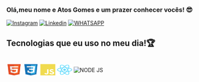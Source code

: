 ### Olá,meu nome e Atos Gomes e um prazer conhecer vocês! 😎


[![Instagram](https://img.shields.io/badge/Instagram-E4405F?style=for-the-badge&logo=instagram&logoColor=white)](https://www.instagram.com/atosdr1/)
[![Linkedin](https://img.shields.io/badge/LinkedIn-0077B5?style=for-the-badge&logo=linkedin&logoColor=white)](https://www.linkedin.com/in/atos-gomes-77921527a/)
[![WHATSAPP](https://img.shields.io/badge/WhatsApp-25D366?style=for-the-badge&logo=whatsapp&logoColor=white)](https://web.whatsapp.com/+5521980565849)


## Tecnologias que eu uso no meu dia!🏆

<div style="display- inline_block"><br/>
   <img align="center" alt="HTML5" height="30" width="40" src="https://raw.githubusercontent.com/devicons/devicon/master/icons/html5/html5-original.svg">
  <img align="center" alt="CSS3" height="30" width="40" src="https://raw.githubusercontent.com/devicons/devicon/master/icons/css3/css3-original.svg">
   <img align="center" alt="Js" height="30" width="40" src="https://raw.githubusercontent.com/devicons/devicon/master/icons/javascript/javascript-plain.svg">
  <img align="center" alt="REACT" height="30" width="40" src="https://raw.githubusercontent.com/devicons/devicon/master/icons/react/react-original.svg">
  <img align="center" src="https://img.shields.io/badge/Node.js-43853D?style=for-the-badge&logo=node.js&logoColor=white" alt= "NODE JS" >
</div>

